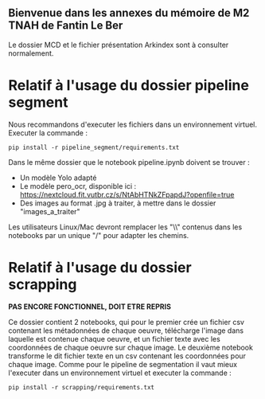 ## Bienvenue dans les annexes du mémoire de M2 TNAH de Fantin Le Ber ##

Le dossier MCD et le fichier présentation Arkindex sont à consulter normalement.

 # Relatif à l'usage du dossier pipeline segment #

Nous recommandons d'executer les fichiers dans un environnement virtuel.
Executer la commande :

    pip install -r pipeline_segment/requirements.txt

Dans le même dossier que le notebook pipeline.ipynb doivent se trouver :
- Un modèle Yolo adapté
- Le modèle pero_ocr, disponible ici : https://nextcloud.fit.vutbr.cz/s/NtAbHTNkZFpapdJ?openfile=true
- Des images au format .jpg à traiter, à mettre dans le dossier "images_a_traiter"

Les utilisateurs Linux/Mac devront remplacer les "\\\\" contenus dans les notebooks par un unique "/" pour adapter les chemins. 

# Relatif à l'usage du dossier scrapping #

**PAS ENCORE FONCTIONNEL, DOIT ETRE REPRIS**

Ce dossier contient 2 notebooks, qui pour le premier crée un fichier csv contenant les métadonnées de chaque oeuvre, télécharge l'image dans laquelle est contenue chaque oeuvre, et un fichier texte avec les coordonnées de chaque oeuvre sur chaque image.
Le deuxième notebook transforme le dit fichier texte en un csv contenant les coordonnées pour chaque image.
Comme pour le pipeline de segmentation il vaut mieux l'executer dans un environnement virtuel et executer la commande :

    pip install -r scrapping/requirements.txt

